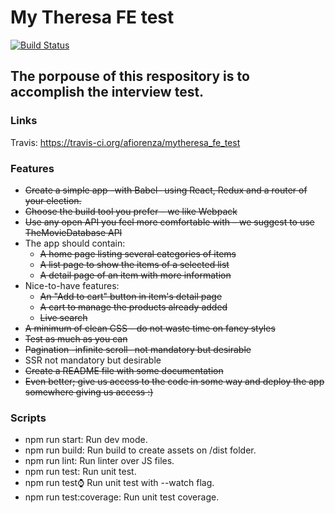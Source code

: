# My Theresa FE test

[![Build Status](https://travis-ci.org/afiorenza/mytheresa_fe_test.svg?branch=master)](https://travis-ci.org/afiorenza/mytheresa_fe_test)

## The porpouse of this respository is to accomplish the interview test.

### Links
Travis: https://travis-ci.org/afiorenza/mytheresa_fe_test


### Features
* ~~Create a simple app –with Babel– using React, Redux and a router of your election.~~
* ~~Choose the build tool you prefer – we like Webpack~~
* ~~Use any open API you feel more comfortable with – we suggest to use TheMovieDatabase API~~
* The app should contain:
  * ~~A home page listing several categories of items~~
  * ~~A list page to show the items of a selected list~~
  * ~~A detail page of an item with more information~~
* Nice-to-have features:
  * ~~An "Add to cart" button in item's detail page~~
  * ~~A cart to manage the products already added~~
  * ~~Live search~~
* ~~A minimum of clean CSS – do not waste time on fancy styles~~
* ~~Test as much as you can~~
* ~~Pagination -infinite scroll– not mandatory but desirable~~
* SSR not mandatory but desirable
* ~~Create a README file with some documentation~~
* ~~Even better; give us access to the code in some way and deploy the app somewhere giving us access :)~~

### Scripts
* npm run start: Run dev mode.
* npm run build: Run build to create assets on /dist folder.
* npm run lint: Run linter over JS files.
* npm run test: Run unit test.
* npm run test:watch: Run unit test with --watch flag.
* npm run test:coverage: Run unit test coverage.

